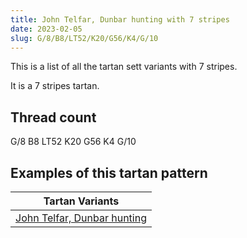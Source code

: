 ```yaml
---
title: John Telfar, Dunbar hunting with 7 stripes
date: 2023-02-05
slug: G/8/B8/LT52/K20/G56/K4/G/10
---
```

This is a list of all the tartan sett variants with 7 stripes.

It is a 7 stripes tartan.


## Thread count
G/8 B8 LT52 K20 G56 K4 G/10

## Examples of this tartan pattern

| Tartan Variants |
|---------------|
| [John Telfar, Dunbar hunting](/variants/g/8/b8/lt52/k20/g56/k4/g/10-b304080-g008000-k000000-lt806050)||
